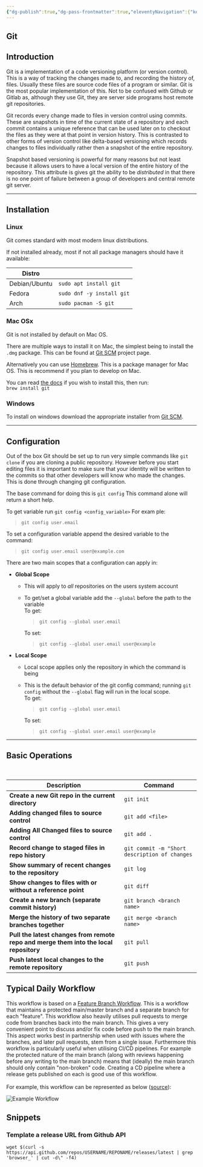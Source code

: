 ```yaml
---
{"dg-publish":true,"dg-pass-frontmatter":true,"eleventyNavigation":{"key":"Git","parent":"Version Control"},"permalink":"/tech-notes/dev-ops/version-control/git/","dgHomeLink":true,"dgPassFrontmatter":true}
---
```


## Git

## Introduction

Git is a implementation of a code versioning platform (or version control). This is a way of tracking the changes made to, and recording the history of, files. Usually these files are source code files of a program or similar. Git is the most popular implementation of this. Not to be confused with Github or Gitlab as, although they use Git, they are server side programs host remote git repositories.

Git records every change made to files in version control using commits.
These are snapshots in time of the current state of a repository and each commit contains a unique reference that can be used later on to checkout the files as they were at that point in version history. This is contrasted to other forms of version control like delta-based versioning which records changes to files individually rather then a snapshot of the entire repository.

Snapshot based versioning is powerful for many reasons but not least because it allows users to have a local version of the entire history of the repository. This attribute is gives git the ability to be _distributed_ in that there is no one point of failure between a group of developers and central remote git server.

---

## Installation

### Linux

Git comes standard with most modern linux distributions.

If not installed already, most if not all package managers should have it available:

| Distro        |                           |
| ------------- | ------------------------- |
| Debian/Ubuntu | `sudo apt install git`    |
| Fedora        | `sudo dnf -y install git` |
| Arch          | `sudo pacman -S git`      |

### Mac OSx

Git is not installed by default on Mac OS.

There are multiple ways to install it on Mac, the simplest being to install the `.dmg` package.
This can be found at [Git SCM](https://git-scm.com/) project page.

Alternatively you can use [Homebrew](https://brew.sh/). This is a package manager for Mac OS. This is recommend if you plan to develop on Mac.

You can read [the docs](https://brew.sh/) if you wish to install this, then run: <br> `brew install git`

### Windows

To install on windows download the appropriate installer from [Git SCM](https://git-scm.com/download/win).

---

## Configuration

Out of the box Git should be set up to run very simple commands like `git clone` if you are cloning a public repository.
However before you start editing files it is important to make sure that your identity will be written to the commits so that other developers will know who made the changes. This is done through changing git configuration.

The base command for doing this is `git config`
This command alone will return a short help.

To get variable run `git config <config_variable>`
For exam
ple:

> `git config user.email`

To set a configuration variable append the desired variable to the command:

> `git config user.email user@example.com`

There are two main scopes that a configuration can apply in:

- **Global Scope**

  - This will apply to _all_ repositories on the users system account
  - To get/set a global variable add the `--global` before the path to the variable <br>
    To get:

    > `git config --global user.email`<br>

    To set:<br>

    > `git config --global user.email user@example`

- **Local Scope**

  - Local scope applies only the repository in which the command is being
  - This is the default behavior of the git config command; running `git config` without the `--global` flag will run in the local scope.<br>
    To get:

    > `git config --global user.email`<br>

    To set:<br>

    > `git config --global user.email user@example`

---

## Basic Operations

<br>

| Description                                                                           | Command                                       |
| ------------------------------------------------------------------------------------- | --------------------------------------------- |
| **Create a new Git repo in the current directory**                                    | `git init`                                    |
| **Adding changed files to source control**                                            | `git add <file>`                              |
| **Adding All Changed files to source control**                                        | `git add .`                                   |
| **Record change to staged files in repo history**                                     | `git commit -m "Short description of changes` |
| **Show summary of recent changes to the repository**                                  | `git log`                                     |
| **Show changes to files with or without a reference point**                           | `git diff`                                    |
| **Create a new branch (separate commit history)**                                     | `git branch <branch name>`                    |
| **Merge the history of two separate branches together**                               | `git merge <branch name>`                     |
| **Pull the latest changes from remote repo and merge them into the local repository** | `git pull`                                    |
| **Push latest local changes to the remote repository**                                | `git push`                                    |

## Typical Daily Workflow

This workflow is based on a [Feature Branch Workflow](https://www.atlassian.com/git/tutorials/comparing-workflows/feature-branch-workflow). This is a workflow that maintains a protected main/master branch and a separate branch for each "feature". This workflow also heavily utilises pull requests to merge code from branches back into the main branch. This gives a very convenient point to discuss and/or fix code before push to the main branch. This aspect works best in partnership when used with issues where the branches, and later pull requests, stem from a single issue.
Furthermore this workflow is particularly useful when utilising CI/CD pipelines. For example the protected nature of the main branch (along with reviews happening before any writing to the main branch) means that (ideally) the main branch should only contain "non-broken" code. Creating a CD pipeline where a release gets published on each is good use of this workflow.  
<br>
For example, this workflow can be represented as below ([source](https://victoria.dev/blog/git-branching-for-small-teams/)):

![Example Workflow](https://victoria.dev/blog/git-branching-for-small-teams/cover.png)

## Snippets

### Template a release URL from Github API

```shell
wget $(curl -s https://api.github.com/repos/USERNAME/REPONAME/releases/latest | grep 'browser_' | cut -d\" -f4)
```
